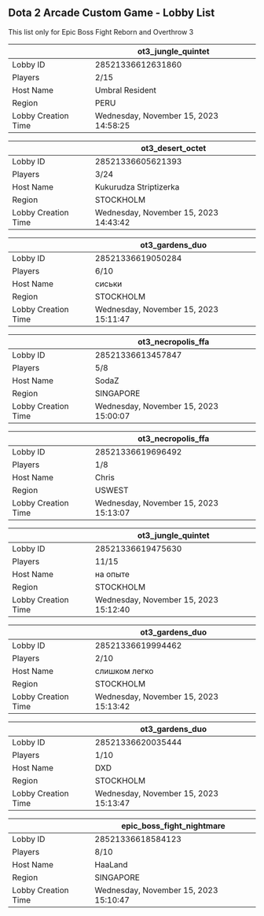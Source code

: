 ## Dota 2 Arcade Custom Game - Lobby List

This list only for Epic Boss Fight Reborn and Overthrow 3

|  | ot3_jungle_quintet |
| ------ | ------ |
| Lobby ID | 28521336612631860 |
| Players | 2/15 |
| Host Name | Umbral Resident |
| Region | PERU |
| Lobby Creation Time | Wednesday, November 15, 2023 14:58:25 |


|  | ot3_desert_octet |
| ------ | ------ |
| Lobby ID | 28521336605621393 |
| Players | 3/24 |
| Host Name | Kukurudza Striptizerka |
| Region | STOCKHOLM |
| Lobby Creation Time | Wednesday, November 15, 2023 14:43:42 |


|  | ot3_gardens_duo |
| ------ | ------ |
| Lobby ID | 28521336619050284 |
| Players | 6/10 |
| Host Name | сиськи |
| Region | STOCKHOLM |
| Lobby Creation Time | Wednesday, November 15, 2023 15:11:47 |


|  | ot3_necropolis_ffa |
| ------ | ------ |
| Lobby ID | 28521336613457847 |
| Players | 5/8 |
| Host Name | SodaZ |
| Region | SINGAPORE |
| Lobby Creation Time | Wednesday, November 15, 2023 15:00:07 |


|  | ot3_necropolis_ffa |
| ------ | ------ |
| Lobby ID | 28521336619696492 |
| Players | 1/8 |
| Host Name | Chris |
| Region | USWEST |
| Lobby Creation Time | Wednesday, November 15, 2023 15:13:07 |


|  | ot3_jungle_quintet |
| ------ | ------ |
| Lobby ID | 28521336619475630 |
| Players | 11/15 |
| Host Name | на опыте |
| Region | STOCKHOLM |
| Lobby Creation Time | Wednesday, November 15, 2023 15:12:40 |


|  | ot3_gardens_duo |
| ------ | ------ |
| Lobby ID | 28521336619994462 |
| Players | 2/10 |
| Host Name | слишком легко |
| Region | STOCKHOLM |
| Lobby Creation Time | Wednesday, November 15, 2023 15:13:42 |


|  | ot3_gardens_duo |
| ------ | ------ |
| Lobby ID | 28521336620035444 |
| Players | 1/10 |
| Host Name | DXD |
| Region | STOCKHOLM |
| Lobby Creation Time | Wednesday, November 15, 2023 15:13:47 |


|  | epic_boss_fight_nightmare |
| ------ | ------ |
| Lobby ID | 28521336618584123 |
| Players | 8/10 |
| Host Name | HaaLand |
| Region | SINGAPORE |
| Lobby Creation Time | Wednesday, November 15, 2023 15:10:47 |


